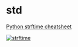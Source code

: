 # std

[Python strftime cheatsheet](https://strftime.org/)

[![strftime]][strftime]

[strftime]: /assets/images/python/std/strftime.jpeg
